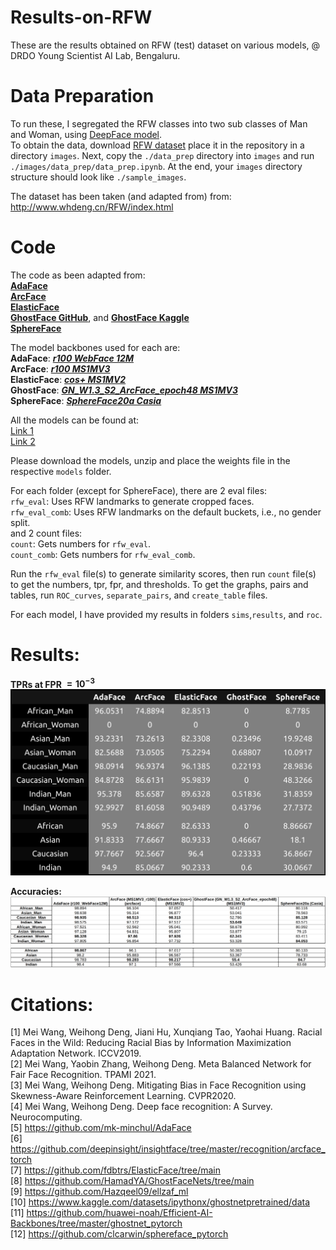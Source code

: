 # Results-on-RFW
These are the results obtained on RFW (test) dataset on various models, @ DRDO Young Scientist AI Lab, Bengaluru.

# Data Preparation
To run these, I segregated the RFW classes into two sub classes of Man and Woman, using [DeepFace model](https://github.com/serengil/deepface).  
To obtain the data, download [RFW dataset](http://www.whdeng.cn/RFW/index.html) place it in the repository in a directory `images`. Next, copy the `./data_prep` directory into `images` and run `./images/data_prep/data_prep.ipynb`. At the end, your `images` directory structure should look like `./sample_images`.

The dataset has been taken (and adapted from) from: http://www.whdeng.cn/RFW/index.html

# Code
The code as been adapted from:   
[**AdaFace**](https://github.com/mk-minchul/AdaFace)    
[**ArcFace**](https://github.com/deepinsight/insightface/tree/master/recognition/arcface_torch)    
[**ElasticFace**](https://github.com/fdbtrs/ElasticFace/tree/main)    
[**GhostFace GitHub**](https://github.com/HamadYA/GhostFaceNets/tree/main), and [**GhostFace Kaggle**](https://www.kaggle.com/datasets/tempusme/ghostfacenet)       
[**SphereFace**](https://github.com/clcarwin/sphereface_pytorch)   

The model backbones used for each are:  
**AdaFace**: [***r100 WebFace 12M***](https://drive.google.com/file/d/1dswnavflETcnAuplZj1IOKKP0eM8ITgT/view)   
**ArcFace**: [***r100 MS1MV3***](https://onedrive.live.com/?authkey=%21AFZjr283nwZHqbA&id=4A83B6B633B029CC%215585&cid=4A83B6B633B029CC)   
**ElasticFace**: [***cos+ MS1MV2***](https://drive.google.com/drive/folders/19LXrjVNt60JBZP7JqsvOSWMwGLGrcJl5)   
**GhostFace**: [***GN_W1.3_S2_ArcFace_epoch48 MS1MV3***](https://www.kaggle.com/datasets/tempusme/ghostfacenet)   
**SphereFace**: [***SphereFace20a Casia***](https://github.com/clcarwin/sphereface_pytorch/tree/master/model)   

All the models can be found at:  
[Link 1](https://drive.google.com/file/d/1YWIrkFIHw-Q6KUAyX7x7GZXAt4Bw5p1q/view?usp=sharing)   
[Link 2](https://drive.google.com/file/d/1WxQ_1BYRx1g-4zIEKTywDW8-GWNCQ6ea/view?usp=sharing) 

Please download the models, unzip and place the weights file in the respective `models` folder.  

For each folder (except for SphereFace), there are 2 eval files:  
`rfw_eval`: Uses RFW landmarks to generate cropped faces.  
`rfw_eval_comb`: Uses RFW landmarks on the default buckets, i.e., no gender split.  
and 2 count files:  
`count`: Gets numbers for `rfw_eval`.    
`count_comb`: Gets numbers for `rfw_eval_comb`.  

Run the `rfw_eval` file(s) to generate similarity scores, then run `count` file(s) to get the numbers, tpr, fpr, and thresholds. To get the graphs, pairs and tables, run `ROC_curves`, `separate_pairs`, and `create_table` files.

For each model, I have provided my results in folders `sims`,`results`, and `roc`.

# Results:

**TPRs at FPR $\mathbf{=10^{-3}}$**
![TPRs at FPR= 10^(-3)](./tpr@E-03.png "TPRs at FPR= 10^(-3)")

**Accuracies:**
![Accuracies](./acc.png "Accuracies")

# Citations:  
[1] Mei Wang, Weihong Deng, Jiani Hu, Xunqiang Tao, Yaohai Huang. Racial Faces in the Wild: Reducing Racial Bias by Information Maximization Adaptation Network. ICCV2019.  
[2] Mei Wang, Yaobin Zhang, Weihong Deng. Meta Balanced Network for Fair Face Recognition. TPAMI 2021.  
[3] Mei Wang, Weihong Deng. Mitigating Bias in Face Recognition using Skewness-Aware Reinforcement Learning. CVPR2020.  
[4] Mei Wang, Weihong Deng. Deep face recognition: A Survey. Neurocomputing.  
[5] https://github.com/mk-minchul/AdaFace  
[6] https://github.com/deepinsight/insightface/tree/master/recognition/arcface_torch  
[7] https://github.com/fdbtrs/ElasticFace/tree/main  
[8] https://github.com/HamadYA/GhostFaceNets/tree/main  
[9] https://github.com/Hazqeel09/ellzaf_ml  
[10] https://www.kaggle.com/datasets/ipythonx/ghostnetpretrained/data  
[11] https://github.com/huawei-noah/Efficient-AI-Backbones/tree/master/ghostnet_pytorch  
[12] https://github.com/clcarwin/sphereface_pytorch   
